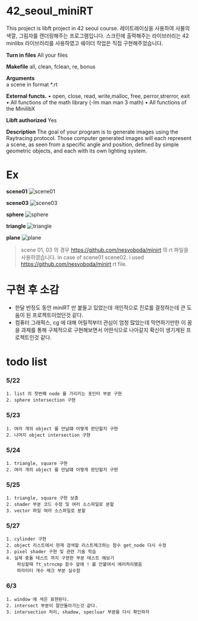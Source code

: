 # 42_seoul_miniRT
This project is libft project in 42 seoul course.
레이트래이싱을 사용하여 사물의 색깔, 그림자를 렌더링해주는 프로그램입니다.
스크린에 출력해주는 라이브러리는 42 minlibx 라이브러리를 사용하였고 쉐이더 작업은 직접 구현해주었습니다.

**Turn in files**
	All your files

**Makefile**
	all, clean, fclean, re, bonus

**Arguments**                      
	a scene in format *.rt

**External functs.**
	• open, close, read, write,malloc, free, perror,strerror, exit
	• All functions of the math library (-lm man man 3 math)
	• All functions of the MinilibX

**Libft authorized**
	Yes

**Description**
	The goal of your program is to generate images
	using the Raytracing protocol. Those computer
	generated images will each represent a scene, as
	seen from a specific angle and position, defined
	by simple geometric objects, and each with its own
	lighting system.


# Ex

**scene01**
![scene01](https://user-images.githubusercontent.com/33623130/90954592-6e0dda00-e4b0-11ea-94dc-f164bac51a6f.JPG)

**scene03**
![scene03](https://user-images.githubusercontent.com/33623130/90954593-6f3f0700-e4b0-11ea-8521-06dc5d50cac9.JPG)

**sphere**
![sphere](https://user-images.githubusercontent.com/33623130/90954596-6f3f0700-e4b0-11ea-9252-d366d7348bdf.JPG)

**triangle**
![triangle](https://user-images.githubusercontent.com/33623130/90954597-6fd79d80-e4b0-11ea-8d15-985d45bb7a45.JPG)

**plane**
![plane](https://user-images.githubusercontent.com/33623130/90954598-70703400-e4b0-11ea-9cb6-eb7fd288549a.JPG)


> scene 01, 03 의 경우 https://github.com/nesvoboda/minirt 의 rt 파일을 사용하였습니다.
> In case of scene01 scene02. i used  https://github.com/nesvoboda/minirt  rt file.

# 구현 후 소감
 - 한달 반정도 동안 miniRT 만 붙들고 있었는데 개인적으로 진로를 결정하는데 큰 도움이 된 프로젝트이었던것 같다.
 - 컴퓨터 그래픽스, cg 에 대해 어릴적부터 관심이 엄청 많았는데 막연하기만한 이 꿈을 과제를 통해 구체적으로 구현해보면서 어떤식으로 나아갈지 확신이 생기게된 프로젝트인것 같다.

# todo list

### 5/22
	1. list 의 첫번째 node 를 가리키는 포인터 부분 구현
	2. sphere intersection 구현

### 5/23
	1. 여러 개의 object 를 만날떄 어떻게 판단할지 구현
	2. 나머지 object intersection 구현

### 5/24
	1. triangle, square 구현
	2. 여러 개의 object 를 만날떄 어떻게 판단할지 구현

### 5/25
	1. triangle, square 구현 보충
	2. shader 부분 코드 수정 및 여러 소스파일로 분할
	3. vector 파일 여러 소스파일로 분할

### 5/27
	1. cylinder 구현
	2. object 리스트에서 현재 검색할 리스트체크하는 함수 get_node 다시 수정
	3. pixel shader 구현 및 관련 기술 학습
	4. 실제 충돌 테스트 까지 구현한 부분 테스트 해보기
		파싱할때 ft_strncmp 함수 앞에 ! 를 안붙여서 에러처리됐음
		파라미터 개수 체크 부분 실수함
		
### 6/3
	1. window 에 색은 표현된다.
	2. intersect 부분이 잘안돌아가는것 같다.
	3. intersection 처리, shadow, specluar 부분을 다시 확인하자
